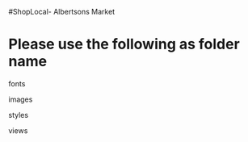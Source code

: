 #ShopLocal- Albertsons Market

Please use the following as folder name
========================================

fonts

images

styles

views
